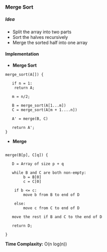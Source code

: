 
###  Merge Sort

##### Idea

- Split the array into two parts
- Sort the halves recursively
- Merge the sorted half into one array


#### Implementation

- **Merge Sort**

```
merge_sort(A[]) {

   if n = 1:
   	return A;

   m = n/2;

   B = merge_sort(A[1...m])
   C = merge_sort(A[m + 1....n])

   A' = merge(B, C)

   return A';
}

```

- **Merge**

```

merge(B[p], C[q]) {

   D = Array of size p + q

   while B and C are both non-empty:
     	b = B[0]
     	c = C[0]

   	if b <= c:
   		move b from B to end of D

   	else:
   		move c from C to end of D

   move the rest if B and C to the end of D

   return D;

}

```

**Time Complaxity:** O(n log(n))
